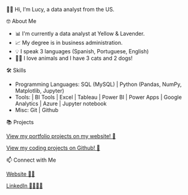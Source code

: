 👋🏾 Hi, I’m Lucy, a data analyst from the US.

🤓 About Me

- 📊 I'm currently a data analyst at Yellow & Lavender.
- 📈 My degree is in business administration.
- 💡 I speak 3 languages (Spanish, Portuguese, English)
- 🐶🐱 I love animals and I have 3 cats and 2 dogs!

🛠 Skills

- Programming Languages: SQL (MySQL) | Python (Pandas, NumPy, Matplotlib, Jupyter)
- Tools:  | BI Tools | Excel | Tableau | Power BI | Power Apps | Google Analytics | Azure | Jupyter notebook
- Misc: Git | Github

📚 Projects

<a href="https://mavenanalytics.io/profile/Lucy-Vieira/201250221">View my portfolio projects on my website! 🤖</a>

<a href="https://github.com/lucyvieira3">View my coding projects on Github! 👾</a>

📫 Connect with Me

<a href="https://mavenanalytics.io/profile/Lucy-Vieira/201250221">Website ✌🏽</a>


<a href="https://www.linkedin.com/in/lucia-pazos-v/">LinkedIn 🫱🏽‍🫲🏼</a>

